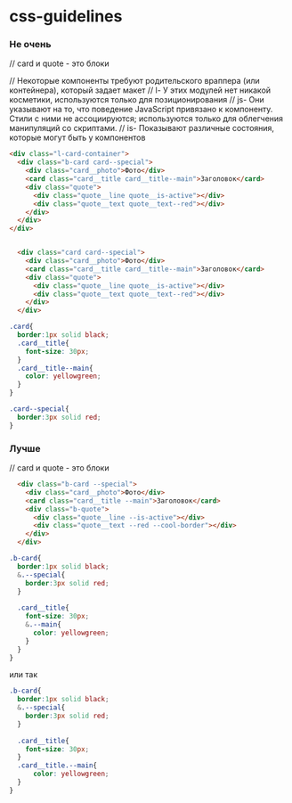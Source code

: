 # css-guidelines


### Не очень

// card и quote - это блоки

// Некоторые компоненты требуют родительского враппера (или контейнера), который задает макет
// l- У этих модулей нет никакой косметики, используются только для позиционирования
// js- Они указывают на то, что поведение JavaScript привязано к компоненту. Стили с ними не ассоциируются; используются только для облегчения манипуляций со скриптами.
// is- Показывают различные состояния, которые могут быть у компонентов

```html
<div class="l-card-container">
  <div class="b-card card--special">
    <div class="card__photo">Фото</div>
    <card class="card__title card__title--main">Заголовок</card>
    <div class="quote">
      <div class="quote__line quote__is-active"></div>
      <div class="quote__text quote__text--red"></div>
    </div>
  </div>
</div>
```



```html

  <div class="card card--special">
    <div class="card__photo">Фото</div>
    <card class="card__title card__title--main">Заголовок</card>
    <div class="quote">
      <div class="quote__line quote__is-active"></div>
      <div class="quote__text quote__text--red"></div>
    </div>
  </div>
```

```scss
.card{
  border:1px solid black;
  .card__title{
    font-size: 30px;
  }
  .card__title--main{
    color: yellowgreen;
  }
}

.card--special{
  border:3px solid red;
}
```



### Лучше

// card и quote - это блоки
```html
  <div class="b-card --special">
    <div class="card__photo">Фото</div>
    <card class="card__title --main">Заголовок</card>
    <div class="b-quote">
      <div class="quote__line --is-active"></div>
      <div class="quote__text --red --cool-border"></div>
    </div>
  </div>
```

```scss
.b-card{
  border:1px solid black;
  &.--special{
    border:3px solid red;
  }
  
  .card__title{
    font-size: 30px;
    &.--main{
      color: yellowgreen;
    }
  }
}
```
или так
```scss
.b-card{
  border:1px solid black;
  &.--special{
    border:3px solid red;
  }
  
  .card__title{
    font-size: 30px;
  }
  .card__title.--main{
      color: yellowgreen;
  }
}
```

